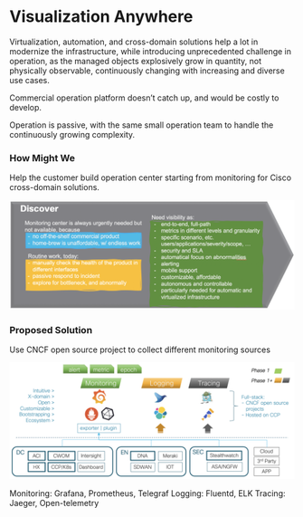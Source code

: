 # Visualization Anywhere
Virtualization, automation, and cross-domain solutions help a lot in modernize the infrastructure, while introducing unprecedented challenge in operation, as the managed objects explosively grow in quantity, not physically observable, continuously changing with increasing and diverse use cases.

Commercial operation platform doesn’t catch up, and would be costly to develop.

Operation is passive, with the same small operation team to handle the continuously growing complexity.

### How Might We
Help the customer build operation center starting from monitoring for Cisco cross-domain solutions.

![json](images/Discover1.png?raw=true "Import JSON")

### Proposed Solution
Use CNCF open source project to collect different monitoring sources

![json](images/Explore.png?raw=true "Import JSON")

Monitoring: Grafana, Prometheus, Telegraf
Logging: Fluentd, ELK
Tracing: Jaeger, Open-telemetry
